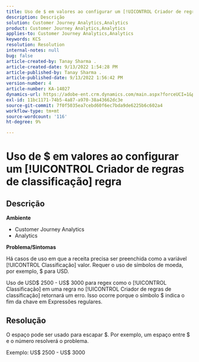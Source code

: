 ```yaml
---
title: Uso de $ em valores ao configurar um [!UICONTROL Criador de regras de classificação] regra
description: Descrição
solution: Customer Journey Analytics,Analytics
product: Customer Journey Analytics,Analytics
applies-to: Customer Journey Analytics,Analytics
keywords: KCS
resolution: Resolution
internal-notes: null
bug: false
article-created-by: Tanay Sharma .
article-created-date: 9/13/2022 1:54:28 PM
article-published-by: Tanay Sharma .
article-published-date: 9/13/2022 1:56:42 PM
version-number: 4
article-number: KA-14027
dynamics-url: https://adobe-ent.crm.dynamics.com/main.aspx?forceUCI=1&pagetype=entityrecord&etn=knowledgearticle&id=789a4d90-6b33-ed11-9db1-002248086735
exl-id: 11bc1171-74b5-4a87-a970-38a43662dc3e
source-git-commit: 7f0f5035ea7cebd60f6ec7bda9de6225b6c602a4
workflow-type: tm+mt
source-wordcount: '116'
ht-degree: 9%

---
```


# Uso de $ em valores ao configurar um [!UICONTROL Criador de regras de classificação] regra

## Descrição


<b>Ambiente</b>

- Customer Journey Analytics
- Analytics




<b>Problema/Sintomas</b>

Há casos de uso em que a receita precisa ser preenchida como a variável [!UICONTROL Classificação] valor. Requer o uso de símbolos de moeda, por exemplo, $ para USD.



Uso de USD$ 2500 - US$ 3000 para regex como o [!UICONTROL Classificação] em uma regra no [!UICONTROL Criador de regras de classificação] retornará um erro. Isso ocorre porque o símbolo $ indica o fim da chave em Expressões regulares.


## Resolução


O espaço pode ser usado para escapar $. Por exemplo, um espaço entre $ e o número resolverá o problema.

Exemplo: US$ 2500 - US$ 3000
